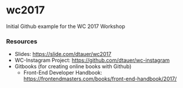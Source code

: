 # wc2017
Initial Github example for the WC 2017 Workshop

### Resources
- Slides: https://slide.com/dtauer/wc2017
- WC-Instagram Project: https://github.com/dtauer/wc-instagram
- Gitbooks (for creating online books with Github)
  - Front-End Developer Handbook: https://frontendmasters.com/books/front-end-handbook/2017/
